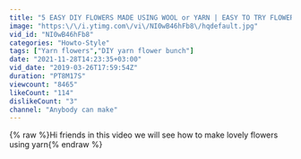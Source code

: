 ```yaml
---
title: "5 EASY DIY FLOWERS MADE USING WOOL or YARN | EASY TO TRY FLOWERS"
image: "https:\/\/i.ytimg.com\/vi\/NI0wB46hFb8\/hqdefault.jpg"
vid_id: "NI0wB46hFb8"
categories: "Howto-Style"
tags: ["Yarn flowers","DIY yarn flower bunch"]
date: "2021-11-28T14:23:35+03:00"
vid_date: "2019-03-26T17:59:54Z"
duration: "PT8M17S"
viewcount: "8465"
likeCount: "114"
dislikeCount: "3"
channel: "Anybody can make"
---
```

{% raw %}Hi friends in this video we will see how to make lovely flowers using yarn{% endraw %}
